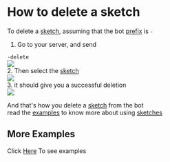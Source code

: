# How to delete a sketch
To delete a [sketch](create.md), assuming that the bot [prefix](prefix.md) is `-`

1. Go to your server, and send

`-delete`\
![](https://i.imgur.com/6suGVjT.jpg)\
2. Then select the [sketch](create.md)\
![](https://i.imgur.com/eR1TGvD.jpg)\
3. it should give you a successful deletion\
![](https://i.imgur.com/WoUDnJa.jpg)

And that's how you delete a [sketch](create.md) from the bot\
read the [examples](../examples/) to know more about using [sketches](create.md)

## More Examples
Click [Here](../examples/) To see examples
